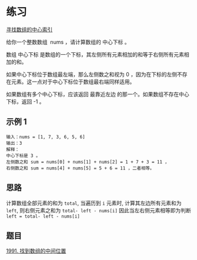 # 练习

[寻找数组的中心索引](https://leetcode.cn/leetbook/read/array-and-string/yf47s/)

给你一个整数数组  nums ，请计算数组的 中心下标 。

数组 中心下标 是数组的一个下标，其左侧所有元素相加的和等于右侧所有元素相加的和。

如果中心下标位于数组最左端，那么左侧数之和视为 0 ，因为在下标的左侧不存在元素。这一点对于中心下标位于数组最右端同样适用。

如果数组有多个中心下标，应该返回 最靠近左边 的那一个。如果数组不存在中心下标，返回 -1 。

## 示例 1

```text
输入：nums = [1, 7, 3, 6, 5, 6]
输出：3
解释：
中心下标是 3 。
左侧数之和 sum = nums[0] + nums[1] + nums[2] = 1 + 7 + 3 = 11 ，
右侧数之和 sum = nums[4] + nums[5] = 5 + 6 = 11 ，二者相等。

```

## 思路

计算数组全部元素的和为 `total`, 当遍历到 `i` 元素时, 计算其左边所有元素和为 `left`, 则右侧元素之和为 `total- left - nums[i]`
因此当左右侧元素相等即为判断 `left = total- left - nums[i]`

## 题目

[1991. 找到数组的中间位置](https://leetcode.cn/problems/find-the-middle-index-in-array/)
